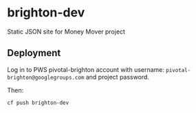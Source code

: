 # brighton-dev
Static JSON site for Money Mover project

## Deployment

Log in to PWS pivotal-brighton account with username: `pivotal-brighton@googlegroups.com` and project password.

Then:

```
cf push brighton-dev
```
